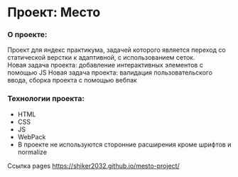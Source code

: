 # Проект: Место

### О проекте:

Проект для яндекс практикума, задачей которого является переход со статической верстки к адаптивной, с использованием сеток.<br>
 Новая задача проекта: добавление интерактивных элементов с помощью JS
 Новая задача проекта: валидация пользовательского ввода, сборка проекта с помощью вебпак 
### Технологии проекта:
* HTML
* CSS
* JS
* WebPack
* В проекте не используются сторонние расширения кроме шрифтов и normalize

Ссылка pages https://shiker2032.github.io/mesto-project/
